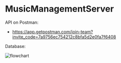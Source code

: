 # MusicManagementServer
API on Postman: 

- https://app.getpostman.com/join-team?invite_code=7a9756ec754212c8bfa5d2e0fa7f6408

Database:

![flowchart](https://user-images.githubusercontent.com/43202025/97270240-6cbaae00-1861-11eb-8810-9e8d10cb272e.png)
